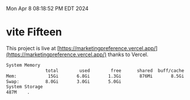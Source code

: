 Mon Apr  8 08:18:52 PM EDT 2024

# vite Fifteen


This project is live at [https://marketingpreference.vercel.app/](https://marketingpreference.vercel.app/) thanks to Vercel.

```bash
System Memory
               total        used        free      shared  buff/cache   available
Mem:            15Gi       6.8Gi       1.3Gi       876Mi       8.5Gi       8.5Gi
Swap:          8.0Gi       3.0Gi       5.0Gi
System Storage
487M	.
